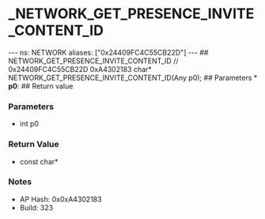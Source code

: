 # _NETWORK_GET_PRESENCE_INVITE_CONTENT_ID

--- ns: NETWORK aliases: ["0x24409FC4C55CB22D"] --- ## NETWORK_GET_PRESENCE_INVITE_CONTENT_ID  // 0x24409FC4C55CB22D 0xA4302183 char* NETWORK_GET_PRESENCE_INVITE_CONTENT_ID(Any p0);  ## Parameters * **p0**:  ## Return value

### Parameters
* int p0

### Return Value
* const char*

### Notes
* AP Hash: 0x0xA4302183
* Build: 323

